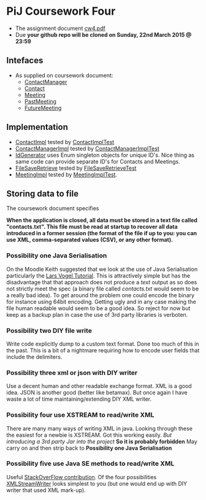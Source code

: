 # PiJ Coursework Four
* The assignment document [cw4.pdf](cw4.pdf)
* Due **your github repo will be cloned on Sunday, 22nd March 2015 @ 23:59**

## Intefaces
* As supplied on coursework document:
  * [ContactManager](src/main/ContactManager.java)
  * [Contact](src/main/Contact.java)
  * [Meeting](src/main/Meeting.java)
  * [PastMeeting](src/main/PastMeeting.java)
  * [FutureMeeting](src/main/FutureMeeting.java)

## Implementation
* [ContactImpl](src/main/ContactImpl.java) tested by  [ContactImplTest](src/test/ContactImplTest.java)
* [ContactManagerImpl](src/main/ContactManagerImpl.java) tested by  [ContactManagerImplTest](src/test/ContactManagerImplTest.java)
* [IdGenerator](src/main/IdGenerator.java) uses Enum singleton objects for unique ID's. 
Nice thing as same code can provide separate ID's for Contacts and Meetings.
* [FileSaveRetrieve](src/main/FileSaveRetrieve.java) tested by [FileSaveRetrieveTest](src/test/FileSaveRetrieveTest.java)
* [MeetingImpl](src/main/MeetingImpl.java) tested by [MeetingImplTest](src/test/MeetingImplTest.java).

## Storing data to file
The coursework document specifies 

**When the application is closed, all data must be stored in a text file called "contacts.txt". This file must be read at startup to recover all data introduced in a former session (the format of the file if up to you: you can use XML, comma-separated values (CSV), or any other format).**

### Possibility one **Java Serialisation**
On the Moodle Keith suggested that we look at the use of Java Serialisation particularly the
[Lars Vogel Tutorial](http://www.vogella.com/tutorials/JavaSerialization/article.html). This is attractively simple but has the disadvantage that that approach does not produce a *text* output as so does not strictly meet the spec (a binary file called *contacts.txt* would seem to be a really bad idea). To get around the problem one could encode the binary for instance using 64bit encoding. Getting ugly and in any case making the file human readable would seem to be a good idea. So reject for now but keep as a backup plan in case the use of 3rd party libraries is verboten.

### Possibility two **DIY file write**
Write code explicitly dump to a custom text format. Done too much of this in the past. This is a bit of a nightmare requiring how to encode user fields that include the delimiters.

### Possibility three **xml or json with DIY writer**
Use a decent human and other readable exchange format. XML is a good idea. JSON is another good (better like betamax). But once again I have waste a lot of time maintaining/extending DIY XML writer.

### Possibility four **use XSTREAM to read/write XML**
There are many many ways of writing XML in java. Looking through these the easiest for a newbie is XSTREAM.
Got this working easily. *But introducing a 3rd party Jar into the project* **So it is probably forbidden** May carry on and then strip back to **Possibility one Java Serialisation**

### Possibility five **use Java SE methods to read/write XML**
Useful [StackOverFlow contribution](http://stackoverflow.com/questions/9256669/java-built-in-data-parser-for-json-or-xml-or-else#9296657). Of the four possibilities [XMLStreamWriter](http://tutorials.jenkov.com/java-xml/stax-xmlstreamwriter.html) looks simplest to you (but one would end up with DIY writer that used XML mark-up).


